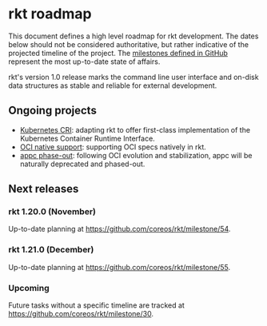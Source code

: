 # rkt roadmap

This document defines a high level roadmap for rkt development.
The dates below should not be considered authoritative, but rather indicative of the projected timeline of the project.
The [milestones defined in GitHub](https://github.com/coreos/rkt/milestones) represent the most up-to-date state of affairs.

rkt's version 1.0 release marks the command line user interface and on-disk data structures as stable and reliable for external development.

## Ongoing projects

- [Kubernetes CRI](https://github.com/coreos/rkt/projects/1): adapting rkt to offer first-class implementation of the Kubernetes Container Runtime Interface.
- [OCI native support](https://github.com/coreos/rkt/projects/4): supporting OCI specs natively in rkt.
- [appc phase-out](https://github.com/coreos/rkt/projects/5): following OCI evolution and stabilization, appc will be naturally deprecated and phased-out.

## Next releases

### rkt 1.20.0 (November)

Up-to-date planning at https://github.com/coreos/rkt/milestone/54.

### rkt 1.21.0 (December)

Up-to-date planning at https://github.com/coreos/rkt/milestone/55.

### Upcoming

Future tasks without a specific timeline are tracked at https://github.com/coreos/rkt/milestone/30.
